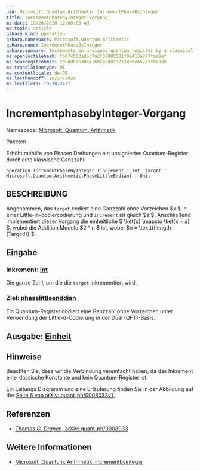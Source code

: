 ```yaml
---
uid: Microsoft.Quantum.Arithmetic.IncrementPhaseByInteger
title: Incrementphasebyinteger-Vorgang
ms.date: 10/26/2020 12:00:00 AM
ms.topic: article
qsharp.kind: operation
qsharp.namespace: Microsoft.Quantum.Arithmetic
qsharp.name: IncrementPhaseByInteger
qsharp.summary: Increments an unsigned quantum register by a classical integer, using phase rotations.
ms.openlocfilehash: fb67455dadbc7a2f38880581f0e413a747faa8ef
ms.sourcegitcommit: 29e0d88a30e4166fa580132124b0eb57e1f0e986
ms.translationtype: MT
ms.contentlocale: de-DE
ms.lasthandoff: 10/27/2020
ms.locfileid: "92707247"
---
```

# <a name="incrementphasebyinteger-operation"></a>Incrementphasebyinteger-Vorgang

Namespace: [Microsoft. Quantum. Arithmetik](xref:Microsoft.Quantum.Arithmetic)

Paketen [](https://nuget.org/packages/)


Erhöht mithilfe von Phasen Drehungen ein unsigniertes Quantum-Register durch eine klassische Ganzzahl.

```qsharp
operation IncrementPhaseByInteger (increment : Int, target : Microsoft.Quantum.Arithmetic.PhaseLittleEndian) : Unit
```


## <a name="description"></a>BESCHREIBUNG

Angenommen, das `target` codiert eine Ganzzahl ohne Vorzeichen $x $ in einer Little-in-codiercodierung und `increment` ist gleich $a $.
Anschließend implementiert dieser Vorgang die einheitliche $ \ket{x} \mapsto \ket{x + a} $, wobei die Addition Modulo $2 ^ n $ ist, wobei $n = \texttt{length (Target!)} $.

## <a name="input"></a>Eingabe

### <a name="increment--int"></a>Inkrement: [int](xref:microsoft.quantum.lang-ref.int)

Die ganze Zahl, um die die `target` inkrementiert wird.


### <a name="target--phaselittleendian"></a>Ziel: [phaselittleenddian](xref:Microsoft.Quantum.Arithmetic.PhaseLittleEndian)

Ein Quantum-Register codiert eine Ganzzahl ohne Vorzeichen unter Verwendung der Little-d-Codierung in der Dual (QFT)-Basis.



## <a name="output--unit"></a>Ausgabe: [Einheit](xref:microsoft.quantum.lang-ref.unit)



## <a name="remarks"></a>Hinweise

Beachten Sie, dass wir die Verbindung vereinfacht haben, da das Inkrement eine klassische Konstante und kein Quantum-Register ist.

Ein Leitungs Diagramm und eine Erläuterung finden Sie in der Abbildung auf der [ Seite 6 von arXiv: quant-ph/0008033v1 ](https://arxiv.org/pdf/quant-ph/0008033.pdf#page=6) .

## <a name="references"></a>Referenzen

- [*Thomas G. Draper* , arXiv: quant-ph/0008033](https://arxiv.org/pdf/quant-ph/0008033v1.pdf)

## <a name="see-also"></a>Weitere Informationen

- [Microsoft. Quantum. Arithmetik. incrementbyinteger](xref:Microsoft.Quantum.Arithmetic.IncrementByInteger)